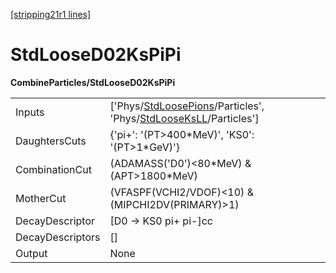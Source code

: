 [[stripping21r1 lines]](./stripping21r1-index)

# StdLooseD02KsPiPi

**CombineParticles/StdLooseD02KsPiPi**

|                  |                                                                                                                                                                    |
|------------------|--------------------------------------------------------------------------------------------------------------------------------------------------------------------|
| Inputs           | ['Phys/[StdLoosePions](./stripping21r1-commonparticles-stdloosepions)/Particles', 'Phys/[StdLooseKsLL](./stripping21r1-commonparticles-stdlooseksll)/Particles'] |
| DaughtersCuts    | {'pi+': '(PT\>400\*MeV)', 'KS0': '(PT\>1\*GeV)'}                                                                                                                   |
| CombinationCut   | (ADAMASS('D0')\<80\*MeV) & (APT\>1800\*MeV)                                                                                                                        |
| MotherCut        | (VFASPF(VCHI2/VDOF)\<10) & (MIPCHI2DV(PRIMARY)\>1)                                                                                                                 |
| DecayDescriptor  | [D0 -\> KS0 pi+ pi-]cc                                                                                                                                           |
| DecayDescriptors | []                                                                                                                                                               |
| Output           | None                                                                                                                                                               |
